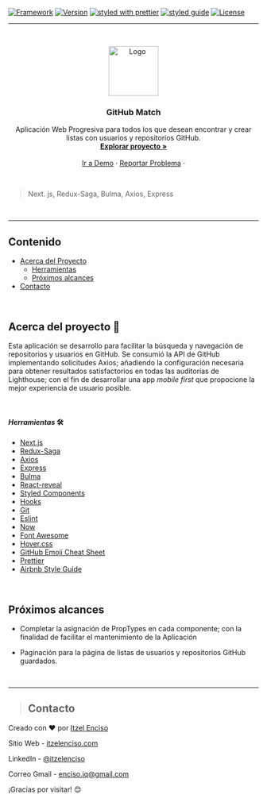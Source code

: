 [![Framework](https://img.shields.io/badge/Framework-Next.js-important?style=plastic)](https://github.com/zeit/next.js/) [![Version](https://img.shields.io/badge/version-v.2.2.1-green?style=plastic)](https://rubygems.org/gems/badgerbadgerbadger) [![styled with prettier](https://img.shields.io/badge/styled_with-prettier-blueviolet?style=plastic)](https://github.com/prettier/prettier) [![styled guide](https://img.shields.io/badge/style_guide-Airbnb-violet?style=plastic)](https://github.com/airbnb/javascript) [![License](https://img.shields.io/:license-ISC-blue.svg?style=plastic)](http://badges.isc-license.org)

---

<br />
<p align="center">
  <a href="https://github-match.now.sh/">
    <img src="public/assets/logo.png" alt="Logo" width="100" height="100">
  </a>

  <h3 align="center">GitHub Match</h3>

  <p align="center">
Aplicación Web Progresiva para todos los que desean encontrar y crear listas con usuarios y repositorios GitHub.   <br />
    <a href="https://github.com/eriika19/GitHubMatch/tree/master/components"><strong>Explorar proyecto »</strong></a>
    <br />
    <br />
    <a href="https://github-match.now.sh/">Ir a Demo</a>
    ·
    <a href="https://github.com/eriika19/GitHubMatch/issues">Reportar Problema</a>
    ·
  </p>
  <br />
</p>
 
> Next. js, Redux-Saga, Bulma, Axios, Express

 <br />

---

## Contenido

- [Acerca del Proyecto](#acerca-del-proyecto)
  - [Herramientas](#_herramientas_)
  - [Próximos alcances](#próximos-alcances)
- [Contacto](#contacto)

 <br />

## Acerca del proyecto 🚀

Esta aplicación se desarrollo para facilitar la búsqueda y navegación de repositorios y usuarios en GitHub. Se consumió la API de GitHub implementando solicitudes Axios; añadiendo la configuración necesaria para obtener resultados satisfactorios en todas las auditorías de Lighthouse; con el fin de desarrollar una app _mobile first_ que propocione la mejor experiencia de usuario posible.

 <br />

#### _*Herramientas*_ 🛠️

- [Next.js](https://github.com/zeit/next.js/)
- [Redux-Saga](https://github.com/bmealhouse/next-redux-saga)
- [Axios](https://github.com/axios/axios)
- [Express](https://expressjs.com/)
- [Bulma](https://bulma.io/)
- [React-reveal](https://www.react-reveal.com/)
- [Styled Components](https://www.styled-components.com/)
- [Hooks](https://es.reactjs.org/docs/hooks-intro.html)
- [Git](https://git-scm.com/)
- [Eslint](https://eslint.org/)
- [Now](https://zeit.co/)
- [Font Awesome](https://fontawesome.com)
- [Hover.css](https://ianlunn.github.io/Hover/)
- [GitHub Emoji Cheat Sheet](https://www.webpagefx.com/tools/emoji-cheat-sheet)
- [Prettier](https://github.com/prettier/prettier)
- [Airbnb Style Guide](https://github.com/airbnb/javascript)

 <br />

## Próximos alcances

- Completar la asignación de PropTypes en cada componente; con la finalidad de facilitar el mantenimiento de la Aplicación

- Paginación para la página de listas de usuarios y repositorios GitHub guardados.

 <br />

---

> ## Contacto

Creado con ❤️ por [Itzel Enciso](https://github.com/eriika19)

Sitio Web - [itzelenciso.com](https://itzelenciso.com/)

LinkedIn - [@itzelenciso](https://www.linkedin.com/in/itzelenciso/)

Correo Gmail - [enciso.iq@gmail.com](<mailto:enciso.iq@gmail.com?subject=Reclutamiento&body=¡Buen día! el motivo de contacto es:>)



¡Gracias por visitar! 😊
